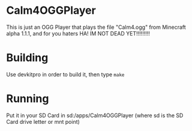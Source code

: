 # Calm4OGGPlayer
This is just an OGG Player that plays the file "Calm4.ogg" from Minecraft alpha 1.1.1, and for you haters HA! IM NOT DEAD YET!!!!!!!!!
# Building
Use devkitpro in order to build it, then type `make`
# Running
Put it in your SD Card in sd:/apps/Calm4OGGPlayer (where sd is the SD Card drive letter or mnt point)
